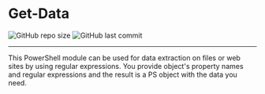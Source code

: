                                         
# Get-Data
![GitHub repo size](https://img.shields.io/github/repo-size/parizanov/get-data) ![GitHub last commit](https://img.shields.io/github/last-commit/parizanov/get-data)

---

  This PowerShell module can be used for data extraction on files or web sites by using regular expressions.
You provide object's property names and regular expressions and the result is a PS object with the data you need.
